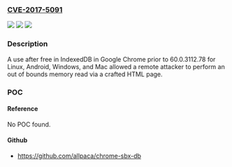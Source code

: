 ### [CVE-2017-5091](https://cve.mitre.org/cgi-bin/cvename.cgi?name=CVE-2017-5091)
![](https://img.shields.io/static/v1?label=Product&message=Google%20Chrome%20prior%20to%2060.0.3112.78%20for%20Linux%2C%20Android%2C%20Windows%20and%20Mac&color=blue)
![](https://img.shields.io/static/v1?label=Version&message=n%2Fa&color=blue)
![](https://img.shields.io/static/v1?label=Vulnerability&message=Use%20after%20free&color=brighgreen)

### Description

A use after free in IndexedDB in Google Chrome prior to 60.0.3112.78 for Linux, Android, Windows, and Mac allowed a remote attacker to perform an out of bounds memory read via a crafted HTML page.

### POC

#### Reference
No POC found.

#### Github
- https://github.com/allpaca/chrome-sbx-db

